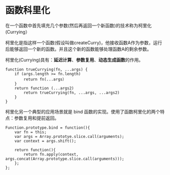 # 函数科里化

在一个函数中首先填充几个参数(然后再返回一个新函数)的技术称为柯里化(Currying）

柯里化是指这样一个函数(假设叫做createCurry)，他接收函数A作为参数，运行后能够返回一个新的函数。并且这个新的函数能够处理函数A的剩余参数。

柯里化(Currying)具有：**延迟计算**、**参数复用**、**动态生成函数**的作用。

```JS
function trueCurrying(fn, ...args) {
    if (args.length >= fn.length)
        return fn(...args）
    }
    return function (...args2)
        return trueCurrying(fn, ...args, ...args2)
    }
}
```

柯里化另一个典型的应用场景就是 bind 函数的实现。使用了函数柯里化的两个特点：参数复用和提前返回。

```JS
Function.prototype.bind = function(){
    var fn = this;
    var args = Array.prototye.slice.call(arguments);
    var context = args.shift();

    return function(){
        return fn.apply(context, args.concat(Array.prototype.slice.call(arguments)));
    };
};
```
